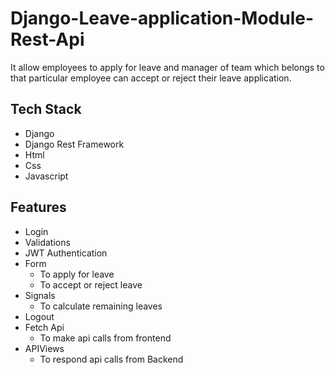 # Django-Leave-application-Module-Rest-Api
It allow employees to apply for leave and manager of team which belongs to that particular employee can accept or reject their leave application.

## Tech Stack 
* Django
* Django Rest Framework
* Html
* Css
* Javascript

## Features
* Login
* Validations
* JWT Authentication
* Form 
  - To apply for leave 
  - To accept or reject leave
* Signals
  - To calculate remaining leaves
* Logout
* Fetch Api
  - To make api calls from frontend
* APIViews
  - To respond api calls from Backend
